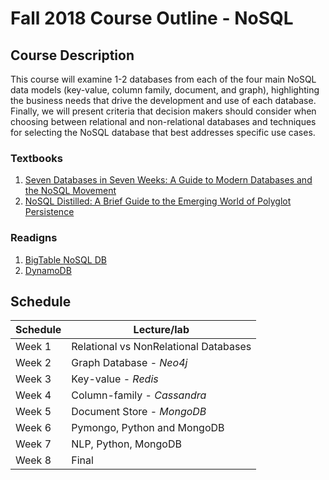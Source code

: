 # Fall 2018 Course Outline - NoSQL

## Course Description
This course will examine 1-2 databases from each of the four main NoSQL data models (key-value, column family, document, and graph), highlighting the business needs that drive the development and use of each database. Finally, we will present criteria that decision makers should consider when choosing between relational and non-relational databases and techniques for selecting the NoSQL database that best addresses specific use cases.


### Textbooks
1. [Seven Databases in Seven Weeks: A Guide to Modern Databases and the NoSQL Movement](https://www.amazon.com/Seven-Databases-Weeks-Modern-Movement/dp/1934356921)
2. [NoSQL Distilled: A Brief Guide to the Emerging World of Polyglot Persistence](https://www.amazon.com/NoSQL-Distilled-Emerging-Polyglot-Persistence/dp/0321826620)

### Readigns
1. [BigTable NoSQL DB](http://www.eecs.harvard.edu/~margo/cs165/papers/bigtable-osdi06.pdf)
2. [DynamoDB](http://www.eecs.harvard.edu/~margo/cs165/papers/amazon-dynamo-sosp2007.pdf)


## Schedule   

|Schedule | Lecture/lab  |   
| --- | --- |
| Week 1     | Relational vs NonRelational Databases      
| Week 2     | Graph Database - *Neo4j*         
| Week 3     | Key-value - *Redis*         
| Week 4     | Column-family - *Cassandra*     
| Week 5     | Document Store -  *MongoDB*         
| Week 6     | Pymongo, Python and MongoDB              
| Week 7     | NLP, Python, MongoDB          
| Week 8     | Final

